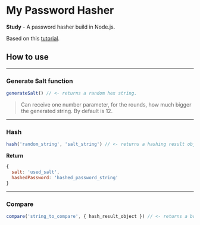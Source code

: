 # My Password Hasher

**Study** - A password hasher build in Node.js.

Based on this [tutorial](https://blog.logrocket.com/building-a-password-hasher-in-node-js/).

## How to use

---
### Generate Salt function

```js
generateSalt() // <- returns a random hex string.
```
> Can receive one number parameter, for the rounds, how much bigger the generated string. By default is 12.

---
### Hash

```js
hash('random_string', 'salt_string') // <- returns a hashing result object.
```

**Return**
```js
{
  salt: 'used_salt',
  hashedPassword: 'hashed_password_string'
}
```

---
### Compare
```js
compare('string_to_compare', { hash_result_object }) // <- returns a boolean.
```
